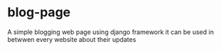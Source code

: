# blog-page
A simple blogging web page using django framework
it can be used in betwwen every website about their updates
